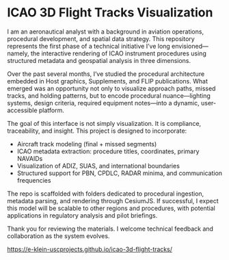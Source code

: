# ICAO 3D Flight Tracks Visualization

I am an aeronautical analyst with a background in aviation operations, procedural development, and spatial data strategy. This repository represents the first phase of a technical initiative I’ve long envisioned—namely, the interactive rendering of ICAO instrument procedures using structured metadata and geospatial analysis in three dimensions.

Over the past several months, I’ve studied the procedural architecture embedded in Host graphics, Supplements, and FLIP publications. What emerged was an opportunity not only to visualize approach paths, missed tracks, and holding patterns, but to encode procedural nuance—lighting systems, design criteria, required equipment notes—into a dynamic, user-accessible platform.

The goal of this interface is not simply visualization. It is compliance, traceability, and insight. This project is designed to incorporate:

- Aircraft track modeling (final + missed segments)
- ICAO metadata extraction: procedure titles, coordinates, primary NAVAIDs
- Visualization of ADIZ, SUAS, and international boundaries
- Structured support for PBN, CPDLC, RADAR minima, and communication frequencies

The repo is scaffolded with folders dedicated to procedural ingestion, metadata parsing, and rendering through CesiumJS. If successful, I expect this model will be scalable to other regions and procedures, with potential applications in regulatory analysis and pilot briefings.

Thank you for reviewing the materials. I welcome technical feedback and collaboration as the system evolves.

https://e-klein-uscprojects.github.io/icao-3d-flight-tracks/
